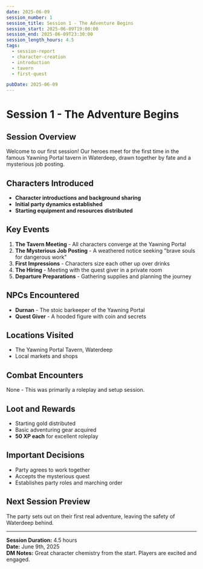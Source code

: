 ```yaml
---
date: 2025-06-09
session_number: 1
session_title: Session 1 - The Adventure Begins
session_start: 2025-06-09T19:00:00
session_end: 2025-06-09T23:30:00
session_length_hours: 4.5
tags:
  - session-report
  - character-creation
  - introduction
  - tavern
  - first-quest

pubDate: 2025-06-09
---
```


# Session 1 - The Adventure Begins

## Session Overview

Welcome to our first session! Our heroes meet for the first time in the famous Yawning Portal tavern in Waterdeep, drawn together by fate and a mysterious job posting.

## Characters Introduced

- **Character introductions and background sharing**
- **Initial party dynamics established**
- **Starting equipment and resources distributed**

## Key Events

1. **The Tavern Meeting** - All characters converge at the Yawning Portal
2. **The Mysterious Job Posting** - A weathered notice seeking "brave souls for dangerous work"
3. **First Impressions** - Characters size each other up over drinks
4. **The Hiring** - Meeting with the quest giver in a private room
5. **Departure Preparations** - Gathering supplies and planning the journey

## NPCs Encountered

- **Durnan** - The stoic barkeeper of the Yawning Portal
- **Quest Giver** - A hooded figure with coin and secrets

## Locations Visited

- The Yawning Portal Tavern, Waterdeep
- Local markets and shops

## Combat Encounters

None - This was primarily a roleplay and setup session.

## Loot and Rewards

- Starting gold distributed
- Basic adventuring gear acquired
- **50 XP each** for excellent roleplay

## Important Decisions

- Party agrees to work together
- Accepts the mysterious quest
- Establishes party roles and marching order

## Next Session Preview

The party sets out on their first real adventure, leaving the safety of Waterdeep behind.

---

**Session Duration:** 4.5 hours  
**Date:** June 9th, 2025  
**DM Notes:** Great character chemistry from the start. Players are excited and engaged.
